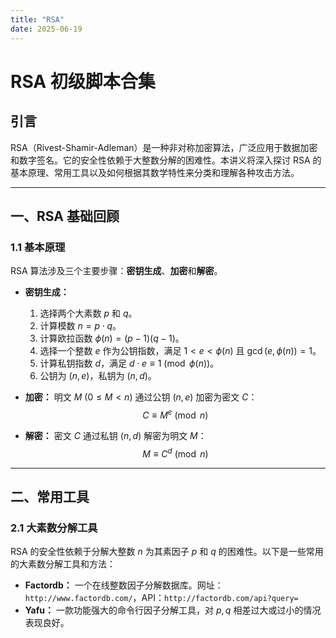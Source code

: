 ```yaml
---
title: "RSA"
date: 2025-06-19
---
```


# RSA 初级脚本合集

## 引言

RSA（Rivest-Shamir-Adleman）是一种非对称加密算法，广泛应用于数据加密和数字签名。它的安全性依赖于大整数分解的困难性。本讲义将深入探讨 RSA 的基本原理、常用工具以及如何根据其数学特性来分类和理解各种攻击方法。

---

## 一、RSA 基础回顾

### 1.1 基本原理

RSA 算法涉及三个主要步骤：**密钥生成**、**加密**和**解密**。

* **密钥生成：**
  1.  选择两个大素数 $p$ 和 $q$。
  2.  计算模数 $n = p \cdot q$。
  3.  计算欧拉函数 $\phi(n) = (p-1)(q-1)$。
  4.  选择一个整数 $e$ 作为公钥指数，满足 $1 < e < \phi(n)$ 且 $\gcd(e, \phi(n)) = 1$。
  5.  计算私钥指数 $d$，满足 $d \cdot e \equiv 1 \pmod{\phi(n)}$。
  6.  公钥为 $(n, e)$，私钥为 $(n, d)$。

* **加密：**
  明文 $M$ ($0 \le M < n$) 通过公钥 $(n, e)$ 加密为密文 $C$：
  $$C \equiv M^e \pmod{n}$$

* **解密：**
  密文 $C$ 通过私钥 $(n, d)$ 解密为明文 $M$：
  $$M \equiv C^d \pmod{n}$$

---

## 二、常用工具

### 2.1 大素数分解工具

RSA 的安全性依赖于分解大整数 $n$ 为其素因子 $p$ 和 $q$ 的困难性。以下是一些常用的大素数分解工具和方法：

* **Factordb：** 一个在线整数因子分解数据库。网址：`http://www.factordb.com/`，API：`http://factordb.com/api?query=`
* **Yafu：** 一款功能强大的命令行因子分解工具，对 $p, q$ 相差过大或过小的情况表现良好。
